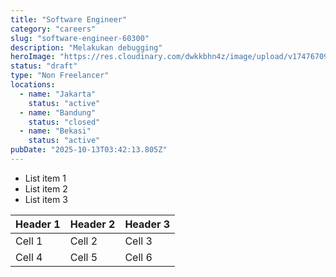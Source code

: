 ```yaml
---
title: "Software Engineer"
category: "careers"
slug: "software-engineer-60300"
description: "Melakukan debugging"
heroImage: "https://res.cloudinary.com/dwkkbhn4z/image/upload/v1747670954/uploads/zy70ljky7xa0stxbcslw.png"
status: "draft"
type: "Non Freelancer"
locations:
  - name: "Jakarta"
    status: "active"
  - name: "Bandung"
    status: "closed"
  - name: "Bekasi"
    status: "active"
pubDate: "2025-10-13T03:42:13.805Z"
---
```




- List item 1
- List item 2
- List item 3


| Header 1 | Header 2 | Header 3 |
|----------|----------|----------|
| Cell 1   | Cell 2   | Cell 3   |
| Cell 4   | Cell 5   | Cell 6   |

